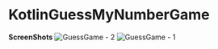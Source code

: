 # KotlinGuessMyNumberGame
**ScreenShots**
![GuessGame - 2](https://user-images.githubusercontent.com/29502126/54180368-ae160400-4458-11e9-9340-d6cffb8caadc.png)
![GuessGame - 1](https://user-images.githubusercontent.com/29502126/54180369-ae160400-4458-11e9-9d7f-f82dd07e216c.png)
